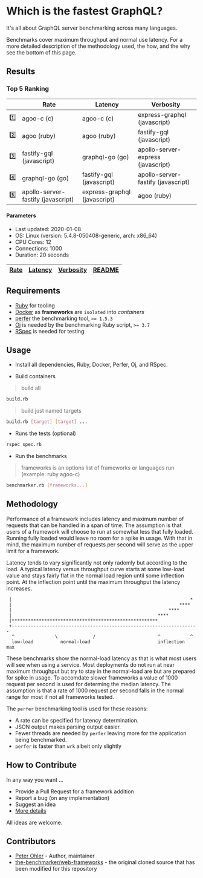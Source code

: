 # Which is the fastest GraphQL?

It's all about GraphQL server benchmarking across many languages.

Benchmarks cover maximum throughput and normal use latency. For a more
detailed description of the methodology used, the how, and the why see the
bottom of this page.

## Results

<!-- Result from here -->
### Top 5 Ranking
|     | Rate | Latency | Verbosity |
|:---:| ---- | ------- | --------- |
| :one: | agoo-c (c) | agoo-c (c) | express-graphql (javascript) |
| :two: | agoo (ruby) | agoo (ruby) | fastify-gql (javascript) |
| :three: | fastify-gql (javascript) | graphql-go (go) | apollo-server-express (javascript) |
| :four: | graphql-go (go) | fastify-gql (javascript) | apollo-server-fastify (javascript) |
| :five: | apollo-server-fastify (javascript) | express-graphql (javascript) | agoo (ruby) |

#### Parameters
- Last updated: 2020-01-08
- OS: Linux (version: 5.4.8-050408-generic, arch: x86_64)
- CPU Cores: 12
- Connections: 1000
- Duration: 20 seconds

| [Rate](rates.md) | [Latency](latency.md) | [Verbosity](verbosity.md) | [README](README.md) |
| ---------------- | --------------------- | ------------------------- | ------------------- |
<!-- Result till here -->

## Requirements

+ [Ruby](https://www.ruby-lang.org) for tooling
+ [Docker](https://www.docker.com) as **frameworks** are `isolated` into _containers_
+ [perfer](https://github.com/ohler55/perfer) the benchmarking tool, `>= 1.5.3`
+ [Oj](https://github.com/ohler55/oj) is needed by the benchmarking Ruby script, `>= 3.7`
+ [RSpec](https://rubygems.org/gems/rspec) is needed for testing

## Usage

+ Install all dependencies, Ruby, Docker, Perfer, Oj, and RSpec.

+ Build containers

> build all

```sh
build.rb
```

> build just named targets

```sh
build.rb [target] [target] ...
```

+ Runs the tests (optional)

```sh
rspec spec.rb
```

+ Run the benchmarks

> frameworks is an options list of frameworks or languages run (example: ruby agoo-c)

```sh
benchmarker.rb [frameworks...]
```

## Methodology

Performance of a framework includes latency and maximum number of requests
that can be handled in a span of time. The assumption is that users of a
framework will choose to run at somewhat less that fully loaded. Running fully
loaded would leave no room for a spike in usage. With that in mind, the
maximum number of requests per second will serve as the upper limit for a
framework.

Latency tends to vary significantly not only radomly but according to the
load. A typical latency versus throughput curve starts at some low-load value
and stays fairly flat in the normal load region until some inflection
point. At the inflection point until the maximum throughput the latency
increases.

```
 |                                                                  *
 |                                                              ****
 |                                                          ****
 |                                                      ****
 |******************************************************
 +---------------------------------------------------------------------
  ^               \             /                       ^           ^
  low-load          normal-load                         inflection  max
```

These benchmarks show the normal-load latency as that is what most users will
see when using a service. Most deployments do not run at near maximum
throughput but try to stay in the normal-load are but are prepared for spike
in usage. To accomdate slower frameworks a value of 1000 request per second is
used for determing the median latency. The assumption is that a rate of 1000
request per second falls in the normal range for most if not all frameworks
tested.

The `perfer` benchmarking tool is used for these reasons:

- A rate can be specified for latency determination.
- JSON output makes parsing output easier.
- Fewer threads are needed by `perfer` leaving more for the application being benchmarked.
- `perfer` is faster than `wrk` albeit only slightly

## How to Contribute

In any way you want ...

+ Provide a Pull Request for a framework addition
+ Report a bug (on any implementation)
+ Suggest an idea
+ [More details](CONTRIBUTING.md)

All ideas are welcome.

## Contributors

- [Peter Ohler](https://github.com/ohler55) - Author, maintainer
- [the-benchmarker/web-frameworks](https://github.com/the-benchmarker/web-frameworks) - the original cloned source that has been modified for this repository
